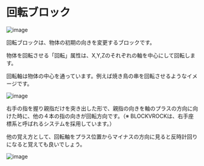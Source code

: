 # 回転ブロック

![image](https://github.com/levelenter/blockvrock_doc/assets/43167728/33226430-5d53-4b4c-aa78-41230fcb65b9)

回転ブロックは、物体の初期の向きを変更するブロックです。

物体を回転させる「回転」属性は、X,Y,Zのそれぞれの軸を中心にして回転します。

回転軸は物体の中心を通っています。例えば焼き鳥の串を回転させるようなイメージです。


![image](https://github.com/levelenter/blockvrock_doc/assets/43167728/c37713e4-bb30-4b2e-b713-5387abe2d47d)


右手の指を握り親指だけを突き出した形で、親指の向きを軸のプラスの方向に向けた時に、他の４本の指の向きが回転方向です。（※ BLOCKVROCKは、右手座標系と呼ばれるシステムを採用しています。）
 
他の覚え方として、回転軸をプラス位置からマイナスの方向に見ると反時計回りになると覚えても良いでしょう。

![image](https://github.com/levelenter/blockvrock_doc/assets/43167728/90ba736c-6430-4a07-9854-075afe694505)
